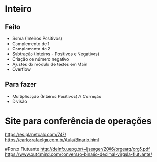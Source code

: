 # Inteiro

## Feito
* Soma (Inteiros Positivos)
* Complemento de 1 
* Complemento de 2
* Subtração (Inteiros - Positivos e Negativos)
* Criação de número negativo
* Ajustes do módulo de testes em Main
* Overflow


## Para fazer
* Multiplicação (Inteiros Positivos) // Correção
* Divisão

# Site para conferência de operações
https://es.planetcalc.com/747/
https://carlosrafaelgn.com.br/Aula/Binario.html

#Ponto Flutuante
http://deinfo.uepg.br/~ljsenger/2006/orgearq/org5.pdf
https://www.out4mind.com/conversao-binario-decimal-virgula-flutuante/
